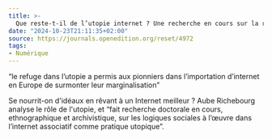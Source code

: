 ```yaml
---
title: >-
  Que reste-t-il de l’utopie internet ? Une recherche en cours sur la rémanence utopique dans la production d’outils numériques
date: "2024-10-23T21:11:35+02:00"
source: https://journals.openedition.org/reset/4972
tags:
- Numérique
---
```

“le refuge dans l’utopie a permis aux pionniers dans l’importation d’internet en Europe de surmonter leur marginalisation”

Se nourrit-on d'idéaux en rêvant à un Internet meilleur ? Aube Richebourg analyse le rôle de l'utopie, et “fait recherche doctorale en cours, ethnographique et archivistique, sur les logiques sociales à l’œuvre dans l’internet associatif comme pratique utopique”.